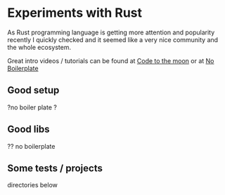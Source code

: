 # Experiments with Rust

As Rust programming language is getting more attention and popularity recently I quickly checked and it seemed like a very nice community and the whole ecosystem.

Great intro videos / tutorials can be found at [Code to the moon](https://www.youtube.com/@codetothemoon/videos) or at [No Boilerplate](https://www.youtube.com/@NoBoilerplate/videos)


## Good setup

?no boiler plate ?

## Good libs

?? no boilerplate

## Some tests / projects

directories below

